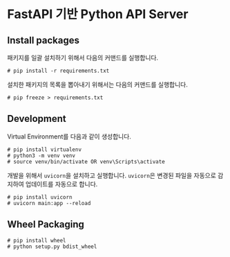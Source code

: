 # FastAPI 기반 Python API Server


## Install packages

패키지를 일괄 설치하기 위해서 다음의 커맨드를 실행합니다.

```
# pip install -r requirements.txt
```

설치한 패키지의 목록을 뽑아내기 위해서는 다음의 커맨드를 실행합니다.

```
# pip freeze > requirements.txt
```

## Development 

Virtual Environment를 다음과 같이 생성합니다.

```
# pip install virtualenv
# python3 -m venv venv
# source venv/bin/activate OR venv\Scripts\activate
```

개발을 위해서 `uvicorn`을 설치하고 실행합니다. `uvicorn`은 변경된 파일을 자동으로 감지하여 업데이트를 자동으로 합니다. 

```
# pip install uvicorn 
# uvicorn main:app --reload
```

## Wheel Packaging

```
# pip install wheel
# python setup.py bdist_wheel
```